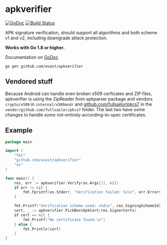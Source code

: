 # apkverifier

[![GoDoc](https://godoc.org/github.com/avast/apkverifier?status.svg)](https://godoc.org/github.com/avast/apkverifier)
[![Build Status](https://travis-ci.org/avast/apkverifier.svg?branch=master)](https://travis-ci.org/avast/apkverifier)

APK signature verification, should support all algorithms and both scheme v1 and v2,
including downgrade attack protection.

**Works with Go 1.8 or higher.**

Documentation on [GoDoc](https://godoc.org/github.com/avast/apkverifier)

    go get github.com/avast/apkverifier

## Vendored stuff
Because Android can handle even broken x509 cerficates and ZIP files, apkverifier is using the ZipReader from apkparser
package and vendors `crypto/x509` in `internal/x509andr` and [github.com/fullsailor/pkcs7](https://github.com/fullsailor/pkcs7)
in the `vendor/github.com/fullsailor/pkcs7` folder.
The last two have some changes to handle some not-entirely-according-to-spec certificates.

## Example

```go
package main

import (
	"fmt"
	"github.com/avast/apkverifier"
	"os"
)

func main() {
	res, err := apkverifier.Verify(os.Args[1], nil)
	if err != nil {
		fmt.Fprintf(os.Stderr, "Verification failed: %s\n", err.Error())
	}

	fmt.Printf("Verification scheme used: v%d\n", res.SigningSchemeId)
	cert, _ := apkverifier.PickBestApkCert(res.SignerCerts)
	if cert == nil {
		fmt.Printf("No certificate found.\n")
	} else {
		fmt.Println(cert)
	}
}

```
